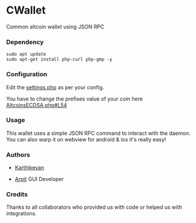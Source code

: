# CWallet

Common altcoin wallet using JSON RPC

### Dependency
```
sudo apt update
sudo apt-get install php-curl php-gmp -y
```

### Configuration

Edit the [settings.php](https://github.com/knkrth/cwallet/blob/master/settings.php) as per your config.

You have to change the prefixes value of your coin here [AltcoinsECDSA.php#L54](https://github.com/knkrth/cwallet/blob/master/AltcoinsECDSA/AltcoinsECDSA.php#L54)

### Usage

This wallet uses a simple JSON RPC command to interact with the daemon. You can also warp it on webview for android & ios it's really easy!

### Authors

- [Karthikeyan](https://github.com/knkrth)

- [Arpit](https://github.com/arpitnagpal08) GUI Developer 

### Credits

Thanks to all collaborators who provided us with code or helped us with integrations.



